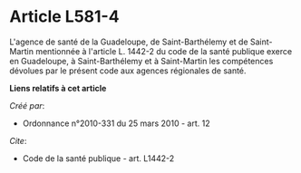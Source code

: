 # Article L581-4

L'agence de santé de la Guadeloupe, de Saint-Barthélemy et de Saint-Martin mentionnée à l'article L. 1442-2 du code de la
santé publique exerce en Guadeloupe, à Saint-Barthélemy et à Saint-Martin les compétences dévolues par le présent code aux
agences régionales de santé.

**Liens relatifs à cet article**

_Créé par_:

  - Ordonnance n°2010-331 du 25 mars 2010 - art. 12

_Cite_:

  - Code de la santé publique - art. L1442-2
